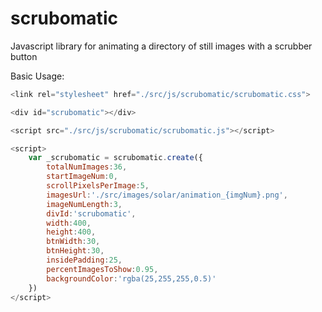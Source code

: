 # scrubomatic
Javascript library for animating a directory of still images with a scrubber button

Basic Usage:

```javascript
<link rel="stylesheet" href="./src/js/scrubomatic/scrubomatic.css">

<div id="scrubomatic"></div>

<script src="./src/js/scrubomatic/scrubomatic.js"></script>

<script>
    var _scrubomatic = scrubomatic.create({
        totalNumImages:36,
        startImageNum:0,
        scrollPixelsPerImage:5,
        imagesUrl:'./src/images/solar/animation_{imgNum}.png',
        imageNumLength:3,
        divId:'scrubomatic',
        width:400,
        height:400,
        btnWidth:30,
        btnHeight:30,
        insidePadding:25,
        percentImagesToShow:0.95,
        backgroundColor:'rgba(25,255,255,0.5)'
    })
</script>
```
